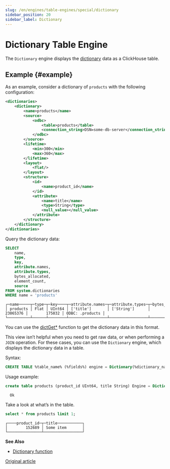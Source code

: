 ```yaml
---
slug: /en/engines/table-engines/special/dictionary
sidebar_position: 20
sidebar_label: Dictionary
---
```


# Dictionary Table Engine

The `Dictionary` engine displays the [dictionary](../../../sql-reference/dictionaries/external-dictionaries/external-dicts.md) data as a ClickHouse table.

## Example {#example}

As an example, consider a dictionary of `products` with the following configuration:

``` xml
<dictionaries>
    <dictionary>
        <name>products</name>
        <source>
            <odbc>
                <table>products</table>
                <connection_string>DSN=some-db-server</connection_string>
            </odbc>
        </source>
        <lifetime>
            <min>300</min>
            <max>360</max>
        </lifetime>
        <layout>
            <flat/>
        </layout>
        <structure>
            <id>
                <name>product_id</name>
            </id>
            <attribute>
                <name>title</name>
                <type>String</type>
                <null_value></null_value>
            </attribute>
        </structure>
    </dictionary>
</dictionaries>
```

Query the dictionary data:

``` sql
SELECT
    name,
    type,
    key,
    attribute.names,
    attribute.types,
    bytes_allocated,
    element_count,
    source
FROM system.dictionaries
WHERE name = 'products'
```

``` text
┌─name─────┬─type─┬─key────┬─attribute.names─┬─attribute.types─┬─bytes_allocated─┬─element_count─┬─source──────────┐
│ products │ Flat │ UInt64 │ ['title']       │ ['String']      │        23065376 │        175032 │ ODBC: .products │
└──────────┴──────┴────────┴─────────────────┴─────────────────┴─────────────────┴───────────────┴─────────────────┘
```

You can use the [dictGet\*](../../../sql-reference/functions/ext-dict-functions.md#ext_dict_functions) function to get the dictionary data in this format.

This view isn’t helpful when you need to get raw data, or when performing a `JOIN` operation. For these cases, you can use the `Dictionary` engine, which displays the dictionary data in a table.

Syntax:

``` sql
CREATE TABLE %table_name% (%fields%) engine = Dictionary(%dictionary_name%)`
```

Usage example:

``` sql
create table products (product_id UInt64, title String) Engine = Dictionary(products);
```

      Ok

Take a look at what’s in the table.

``` sql
select * from products limit 1;
```

``` text
┌────product_id─┬─title───────────┐
│        152689 │ Some item       │
└───────────────┴─────────────────┘
```

**See Also**

-   [Dictionary function](../../../sql-reference/table-functions/dictionary.md#dictionary-function)

[Original article](https://clickhouse.com/docs/en/engines/table-engines/special/dictionary/) <!--hide-->
